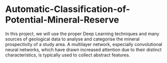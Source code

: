 # Automatic-Classification-of-Potential-Mineral-Reserve
In this project, we will use the proper Deep Learning techniques and many sources of geological data to analyse and categorise the mineral prospectivity of a study area. 
A multilayer network, especially convolutional neural networks, which have drawn increased attention due to their distinct characteristics, is typically used to collect abstract features.
